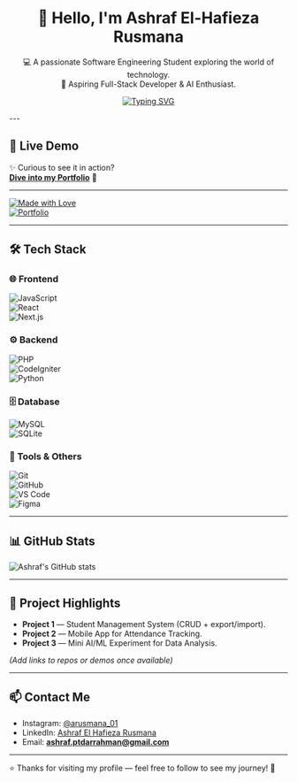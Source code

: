 <div align="center">

# 👋 Hello, I'm **Ashraf El-Hafieza Rusmana**  

💻 A passionate Software Engineering Student exploring the world of technology.  
🚀 Aspiring Full-Stack Developer & AI Enthusiast.  

[![Typing SVG](https://readme-typing-svg.herokuapp.com?center=true&vCenter=true&width=900&lines=Student+of+PTD+Arrahman;Quran+Memorizer+%7C+Digital+Learner;Future+Tech+Leader;Coding+with+Faith+%26+Vision)](https://git.io/typing-svg)

</div>
---

## 🚀 Live Demo  
✨ Curious to see it in action?  
[**Dive into my Portfolio**](https://ashrafhafeeza.github.io/portfolio-ashraf/) 🌊

---

[![Made with Love](https://img.shields.io/badge/Made%20with-❤️-red)](https://ashrafhafeeza.github.io/portfolio/)  
[![Portfolio](https://img.shields.io/badge/Visit-Portfolio-blue)](https://ashrafhafeeza.github.io/portfolio/)  

---

## 🛠️ Tech Stack  

### 🌐 Frontend  
![JavaScript](https://img.shields.io/badge/JavaScript-323330?style=for-the-badge&logo=javascript&logoColor=F7DF1E)  
![React](https://img.shields.io/badge/React-20232A?style=for-the-badge&logo=react&logoColor=61DAFB)  
![Next.js](https://img.shields.io/badge/Next.js-000000?style=for-the-badge&logo=nextdotjs&logoColor=white)  

### ⚙️ Backend  
![PHP](https://img.shields.io/badge/PHP-777BB4?style=for-the-badge&logo=php&logoColor=white)  
![CodeIgniter](https://img.shields.io/badge/CodeIgniter-EF4223?style=for-the-badge&logo=codeigniter&logoColor=white)  
![Python](https://img.shields.io/badge/Python-14354C?style=for-the-badge&logo=python&logoColor=white)  

### 🗄️ Database  
![MySQL](https://img.shields.io/badge/MySQL-005C84?style=for-the-badge&logo=mysql&logoColor=white)  
![SQLite](https://img.shields.io/badge/SQLite-07405E?style=for-the-badge&logo=sqlite&logoColor=white)  

### 🔧 Tools & Others  
![Git](https://img.shields.io/badge/Git-F05032?style=for-the-badge&logo=git&logoColor=white)  
![GitHub](https://img.shields.io/badge/GitHub-181717?style=for-the-badge&logo=github&logoColor=white)  
![VS Code](https://img.shields.io/badge/VSCode-0078D4?style=for-the-badge&logo=visual-studio-code&logoColor=white)  
![Figma](https://img.shields.io/badge/Figma-F24E1E?style=for-the-badge&logo=figma&logoColor=white)  

---

## 📊 GitHub Stats  
![Ashraf's GitHub stats](https://github-readme-stats.vercel.app/api?username=ashrafhafeeza&show_icons=true&theme=tokyonight)  

---

## 🧩 Project Highlights  
- **Project 1** — Student Management System (CRUD + export/import).  
- **Project 2** — Mobile App for Attendance Tracking.  
- **Project 3** — Mini AI/ML Experiment for Data Analysis.  

*(Add links to repos or demos once available)*

---

## 📫 Contact Me  
- Instagram: [@arusmana_01](https://instagram.com/arusmana_01)  
- LinkedIn: [Ashraf El Hafieza Rusmana](https://www.linkedin.com/in/ashraf-el-hafieza-rusmana-054a54349/)  
- Email: **ashraf.ptdarrahman@gmail.com**  

---

⭐ Thanks for visiting my profile — feel free to follow to see my journey! 🚀
